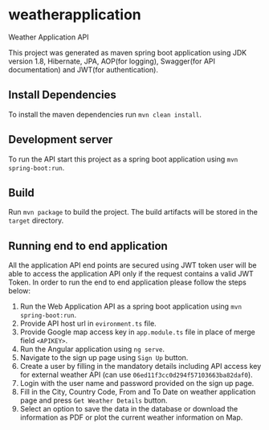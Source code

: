 # weatherapplication
Weather Application API

This project was generated as maven spring boot application using JDK version 1.8, Hibernate, JPA, AOP(for logging), Swagger(for API documentation) and JWT(for authentication). 

## Install Dependencies

To install the maven dependencies run `mvn clean install`.

## Development server

To run the API start this project as a spring boot application using `mvn spring-boot:run`.

## Build

Run `mvn package` to build the project. The build artifacts will be stored in the `target` directory.

## Running end to end application

All the application API end points are secured using JWT token user will be able to access the application API only if the request contains a valid JWT Token.
In order to run the end to end application please follow the steps below:

1. Run the Web Application API as a spring boot application using `mvn spring-boot:run`.
2. Provide API host url in `evironment.ts` file.
3. Provide Google map access key in `app.module.ts` file in place of merge field `<APIKEY>`.
3. Run the Angular application using `ng serve`.
4. Navigate to the sign up page using `Sign Up` button.
5. Create a user by filling in the mandatory details including API access key for external weather API (can use `06ed11f3cc0d294f57103663ba82daf0`).
6. Login with the user name and password provided on the sign up page.
7. Fill in the City, Country Code, From and To Date on weather application page and press `Get Weather Details` button.
8. Select an option to save the data in the database or download the information as PDF or plot the current weather information on Map.